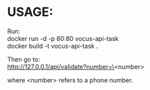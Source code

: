 # USAGE:  
Run:  
docker run -d -p 80:80 vocus-api-task  
docker build -t vocus-api-task .  

Then go to:  
http://127.0.0.1/api/validate?number=\<number\>  

where \<number\> refers to a phone number. 
